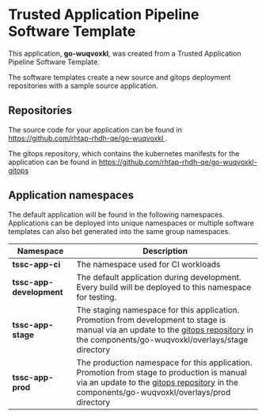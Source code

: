 # Trusted Application Pipeline Software Template

This application, **go-wuqvoxkl**, was created from a Trusted Application Pipeline Software Template.

The software templates create a new source and gitops deployment repositories with a sample source application. 

## Repositories

The source code for your application can be found in [https://github.com/rhtap-rhdh-qe/go-wuqvoxkl ](https://github.com/rhtap-rhdh-qe/go-wuqvoxkl ).
 
The gitops repository, which contains the kubernetes manifests for the application can be found in 
[https://github.com/rhtap-rhdh-qe/go-wuqvoxkl-gitops ](https://github.com/rhtap-rhdh-qe/go-wuqvoxkl-gitops ) 

## Application namespaces 

The default application will be found in the following namespaces. Applications can be deployed into unique namespaces or multiple software templates can also bet generated into the same group namespaces.  

|  Namespace   |  Description   |  
| -------- | -------- |
| **tssc-app-ci** | The namespace used for CI workloads |
| **tssc-app-development** | The default application during development. Every build will be deployed to this namespace for testing. |
| **tssc-app-stage** | The staging namespace for this application. Promotion from development to stage is manual via an update to the [gitops repository](https://github.com/rhtap-rhdh-qe/go-wuqvoxkl-gitops ) in the components/go-wuqvoxkl/overlays/stage directory |
| **tssc-app-prod** | The production namespace for this application. Promotion from stage to production is manual via an update to the [gitops repository](https://github.com/rhtap-rhdh-qe/go-wuqvoxkl-gitops ) in the components/go-wuqvoxkl/overlays/prod directory |